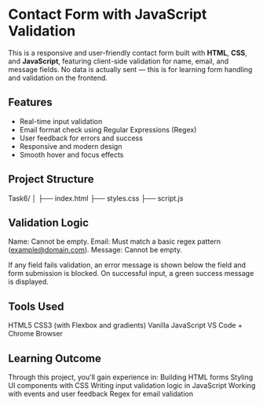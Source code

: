 #  Contact Form with JavaScript Validation

This is a responsive and user-friendly contact form built with **HTML**, **CSS**, and **JavaScript**, featuring client-side validation for name, email, and message fields. No data is actually sent — this is for learning form handling and validation on the frontend.


##  Features

-  Real-time input validation
-  Email format check using Regular Expressions (Regex)
-  User feedback for errors and success
-  Responsive and modern design
-  Smooth hover and focus effects


##  Project Structure
Task6/
│
├── index.html
├── styles.css 
├── script.js 

 ## Validation Logic
Name: Cannot be empty.
Email: Must match a basic regex pattern (example@domain.com).
Message: Cannot be empty.

If any field fails validation, an error message is shown below the field and form submission is blocked. On successful input, a green success message is displayed.

## Tools Used
HTML5
CSS3 (with Flexbox and gradients)
Vanilla JavaScript
VS Code + Chrome Browser

 ## Learning Outcome
Through this project, you'll gain experience in:
Building HTML forms
Styling UI components with CSS
Writing input validation logic in JavaScript
Working with events and user feedback
Regex for email validation
